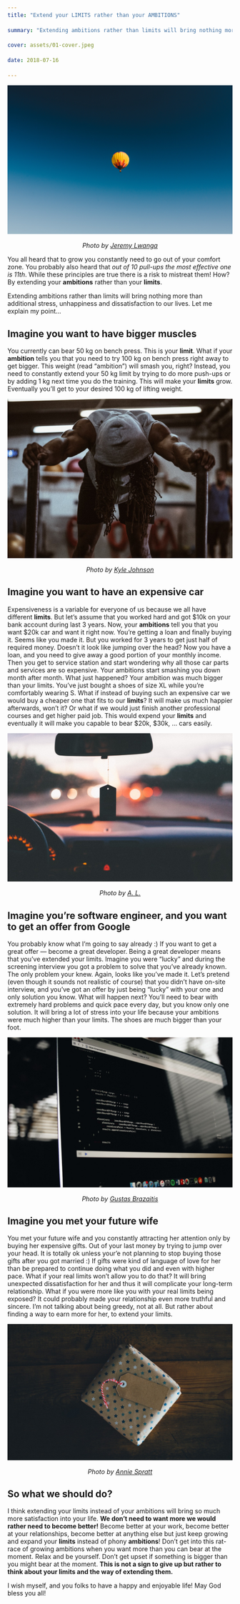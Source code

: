 ```yaml
---
title: "Extend your LIMITS rather than your AMBITIONS"

summary: "Extending ambitions rather than limits will bring nothing more than additional stress, unhappiness and dissatisfaction to our lives."

cover: assets/01-cover.jpeg

date: 2018-07-16

---
```


![Extend your LIMITS rather than your AMBITIONS](assets/01-cover.jpeg)

<center><i>
Photo by <a href="https://unsplash.com/photos/N02LYac2gOo?utm_source=unsplash&utm_medium=referral&utm_content=creditCopyText">Jeremy Lwanga</a>
</i></center>

You all heard that to grow you constantly need to go out of your comfort zone. You probably also heard that *out of 10 pull-ups the most effective one is 11th*. While these principles are true there is a risk to mistreat them! How? By extending your **ambitions** rather than your **limits**.

Extending ambitions rather than limits will bring nothing more than additional stress, unhappiness and dissatisfaction to our lives. Let me explain my point...

## Imagine you want to have bigger muscles

You currently can bear 50 kg on bench press. This is your **limit**. What if your **ambition** tells you that you need to try 100 kg on bench press right away to get bigger. This weight (read “ambition”) will smash you, right? Instead, you need to constantly extend your 50 kg limit by trying to do more push-ups or by adding 1 kg next time you do the training. This will make your **limits** grow. Eventually you’ll get to your desired 100 kg of lifting weight.

![muscles ambition](assets/02-muscles.jpeg)

<center><i>
Photo by <a href="https://unsplash.com/photos/Yi-4X9ZJU6Y?utm_source=unsplash&utm_medium=referral&utm_content=creditCopyText">Kyle Johnson</a>
</i></center>

## Imagine you want to have an expensive car

Expensiveness is a variable for everyone of us because we all have different **limits**. But let’s assume that you worked hard and got $10k on your bank account during last 3 years. Now, your **ambitions** tell you that you want $20k car and want it right now. You’re getting a loan and finally buying it. Seems like you made it. But you worked for 3 years to get just half of required money. Doesn’t it look like jumping over the head? Now you have a loan, and you need to give away a good portion of your monthly income. Then you get to service station and start wondering why all those car parts and services are so expensive. Your ambitions start smashing you down month after month. What just happened? Your ambition was much bigger than your limits. You’ve just bought a shoes of size XL while you’re comfortably wearing S. What if instead of buying such an expensive car we would buy a cheaper one that fits to our **limits**? It will make us much happier afterwards, won’t it? Or what if we would just finish another professional courses and get higher paid job. This would expend your **limits** and eventually it will make you capable to bear $20k, $30k, … cars easily.

![car ambition](assets/03-car.jpeg)

<center><i>
Photo by <a href="https://unsplash.com/photos/moheR9rdRGY?utm_source=unsplash&utm_medium=referral&utm_content=creditCopyText">A. L.</a>
</i></center>

## Imagine you’re software engineer, and you want to get an offer from Google

You probably know what I’m going to say already :) If you want to get a great offer — become a great developer. Being a great developer means that you’ve extended your limits. Imagine you were “lucky” and during the screening interview you got a problem to solve that you’ve already known. The only problem your knew. Again, looks like you’ve made it. Let’s pretend (even though it sounds not realistic of course) that you didn’t have on-site interview, and you’ve got an offer by just being “lucky” with your one and only solution you know. What will happen next? You’ll need to bear with extremely hard problems and quick pace every day, but you know only one solution. It will bring a lot of stress into your life because your ambitions were much higher than your limits. The shoes are much bigger than your foot.

![google ambition](assets/04-google.jpeg)

<center><i>
Photo by <a href="https://unsplash.com/photos/xNKy-Cu20d4?utm_source=unsplash&utm_medium=referral&utm_content=creditCopyText">Gustas Brazaitis</a>
</i></center>

## Imagine you met your future wife

You met your future wife and you constantly attracting her attention only by buying her expensive gifts. Out of your last money by trying to jump over your head. It is totally ok unless your’e not planning to stop buying those gifts after you got married :) If gifts were kind of language of love for her than be prepared to continue doing what you did and even with higher pace. What if your real limits won’t allow you to do that? It will bring unexpected dissatisfaction for her and thus it will complicate your long-term relationship. What if you were more like you with your real limits being exposed? It could probably made your relationship even more truthful and sincere. I’m not talking about being greedy, not at all. But rather about finding a way to earn more for her, to extend your limits.

![relationship ambition](assets/05-relationship.jpeg)

<center><i>
Photo by <a href="https://unsplash.com/photos/rx1iJ59jRyU?utm_source=unsplash&utm_medium=referral&utm_content=creditCopyText">Annie Spratt</a>
</i></center>

## So what we should do?

I think extending your limits instead of your ambitions will bring so much more satisfaction into your life. **We don’t need to want more we would rather need to become better!** Become better at your work, become better at your relationships, become better at anything else but just keep growing and expand your **limits** instead of phony **ambitions**! Don’t get into this rat-race of growing ambitions when you want more than you can bear at the moment. Relax and be yourself. Don’t get upset if something is bigger than you might bear at the moment. **This is not a sign to give up but rather to think about your limits and the way of extending them.**

I wish myself, and you folks to have a happy and enjoyable life! May God bless you all!
